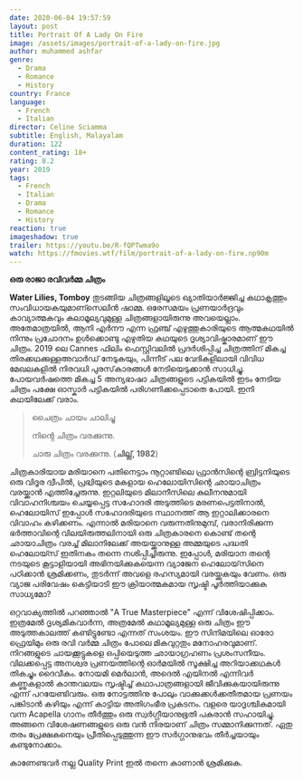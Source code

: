 ```yaml
---
date: 2020-06-04 19:57:59
layout: post
title: Portrait Of A Lady On Fire
image: /assets/images/portrait-of-a-lady-on-fire.jpg
author: muhammed ashfar
genre:
  - Drama
  - Romance
  - History
country: France
language:
  - French
  - Italian
director: Celine Sciamma
subtitle: English, Malayalam
duration: 122
content_rating: 18+
rating: 8.2
year: 2019
tags:
  - French
  - Italian
  - Drama
  - Romance
  - History
reaction: true
imageshadow: true
trailer: https://youtu.be/R-fQPTwma9o
watch: https://fmovies.wtf/film/portrait-of-a-lady-on-fire.np90m
---
```



**ഒരു രാജാ രവിവർമ്മ ചിത്രം**

**Water Lilies, Tomboy** തുടങ്ങിയ ചിത്രങ്ങളിലൂടെ ഖ്യാതിയാർജ്ജിച്ച കഥാകൃത്തും സംവിധായകയുമാണ്സെലിൻ ഷാമ്മ. ഒരേസമയം പ്രണയാർദ്രവും കാവ്യാത്മകവും കലാമൂല്യവുമുള്ള ചിത്രങ്ങളായിരുന്നു അവയെല്ലാം. അതേമാത്രയിൽ, ആനി എർനൗ എന്ന ഫ്രഞ്ച് എഴുത്തുകാരിയുടെ ആത്മകഥയിൽ നിന്നും പ്രചോദനം ഉൾക്കൊണ്ടു എഴുതിയ കഥയുടെ ദൃശ്യാവിഷ്കാരമാണ് ഈ ചിത്രം. 2019 ലെ Cannes ഫിലിം ഫെസ്റ്റിവലിൽ പ്രദർശിപ്പിച്ച ചിത്രത്തിന് മികച്ച തിരക്കഥക്കുള്ളഅവാർഡ് നേടുകയും, പിന്നീട് പല വേദികളിലായി വിവിധ മേഖലകളിൽ നിരവധി പുരസ്‌കാരങ്ങൾ നേടിയെടുക്കാൻ സാധിച്ചു. പോയവർഷത്തെ മികച്ച 5 അന്യഭാഷാ ചിത്രങ്ങളുടെ പട്ടികയിൽ ഇടം നേടിയ ചിത്രം പക്ഷേ ഓസ്കാർ പട്ടികയിൽ പരിഗണിക്കപ്പെടാതെ പോയി. ഇനി കഥയിലേക്ക് വരാം.

> ചൈത്രം ചായം ചാലിച്ചു
>
> നിൻ്റെ ചിത്രം വരക്കുന്നു.
>
> ചാരു ചിത്രം വരക്കുന്നു. (**ചില്ല്, 1982**)

ചിത്രകാരിയായ മരിയാനെ പതിനെട്ടാം നൂറ്റാണ്ടിലെ ഫ്രാൻസിന്റെ ബ്രിട്ടനിയുടെ ഒരു വിദൂര ദ്വീപിൽ, പ്രഭ്വിയുടെ മകളായ ഹെലോയിസിന്റെ ഛായാചിത്രം വരയ്ക്കാൻ എത്തിച്ചേരുന്നു. ഇറ്റലിയുടെ മിലാനീസിലെ കുലീനനുമായി വിവാഹനിശ്ചയം ചെയ്യപ്പെട്ട സഹോദരി അടുത്തിടെ മരണപെട്ടതിനാൽ, ഹെലോയിസ് ഇപ്പോൾ സഹോദരിയുടെ സ്ഥാനത്ത് ആ ഇറ്റാലിക്കാരനെ വിവാഹം കഴിക്കണം. എന്നാൽ മരിയാനെ വരുന്നതിനുമുമ്പ്, വരാനിരിക്കുന്ന ഭർത്താവിന്റെ വിലയിരുത്തലിനായി ഒരു ചിത്രകാരനെ കൊണ്ട് തന്റെ ഛായാചിത്രം വരച്ച് മിലാനിലേക്ക് അയയ്ക്കാനുള്ള അമ്മയുടെ പദ്ധതി ഹെലോയ്സ് ഇതിനകം തന്നെ നശിപ്പിച്ചിരുന്നു. ഇപ്പോൾ, മരിയാന തന്റെ നടയുടെ കൂട്ടാളിയായി അഭിനയിക്കുകയെന്ന വ്യാജേന ഹെലോയ്‌സിനെ പഠിക്കാൻ ശ്രമിക്കണം, തുടർന്ന് അവളെ രഹസ്യമായി വരയ്ക്കുകയും വേണം. ഒരു വ്യാജ പരിവേഷം കെട്ടിയാടി ഈ ക്രിയാത്മകമായ സൃഷ്ടി പൂർത്തിയാക്കുക സാധ്യമോ?

ഒറ്റവാക്യത്തിൽ പറഞ്ഞാൽ "A True Masterpiece" എന്ന് വിശേഷിപ്പിക്കാം. ഇത്രമേൽ ദൃശ്യമികവാർന്ന, അത്രമേൽ കഥാമൂല്യമുള്ള ഒരു ചിത്രം ഈ അടുത്തകാലത്ത് കണ്ടിട്ടുണ്ടോ എന്നത് സംശയം. ഈ സിനിമയിലെ ഓരോ ഫ്രെയിമും ഒരു രവി വർമ്മ ചിത്രം പോലെ മികവുറ്റതും മനോഹരവുമാണ്. നിറങ്ങളുടെ ചായക്കൂട്ടുകളെ ഒപ്പിയെടുത്ത ഛായാഗ്രഹണം പ്രശംസനീയം. വിലക്കപ്പെട്ട അനശ്വര പ്രണയത്തിന്റെ ഓർമയിൽ സൂക്ഷിച്ച അറിയാക്കഥകൾ തികച്ചും ദൈവീകം. നോയമി മെർലാൻ, അദെൽ എയിനൽ എന്നിവർ കണ്ണുകളാൽ കാന്തവലയം സൃഷ്ടിച്ച് കഥാപാത്രങ്ങളായി ജീവിക്കുകയായിരുന്നു എന്ന് പറയേണ്ടിവരും. ഒരു നോട്ടത്തിനു പോലും വാക്കുക്കൾക്കതീതമായ പ്രണയം പങ്കിടാൻ കഴിയും എന്ന് കാട്ടിയ അതിഗംഭീര പ്രകടനം. വളരെ യാദൃശ്ചികമായി വന്ന Acapella ഗാനം തീർത്തും ഒരു സ്വർഗ്ഗീയാനുഭൂതി പകരാൻ സഹായിച്ചു. അങ്ങനെ വിശേഷണങ്ങളുടെ ഒരു വൻ നിരയാണ് ചിത്രം സമ്മാനിക്കുന്നത്. ഏതു തരം പ്രേക്ഷകനെയും പ്രീതിപ്പെടുത്തുന്ന ഈ സർഗ്ഗാനുഭവം തീർച്ചയായും കണ്ടുനോക്കാം.

കാണേണ്ടവർ നല്ല Quality Print ഇൽ തന്നെ കാണാൻ ശ്രമിക്കുക.
